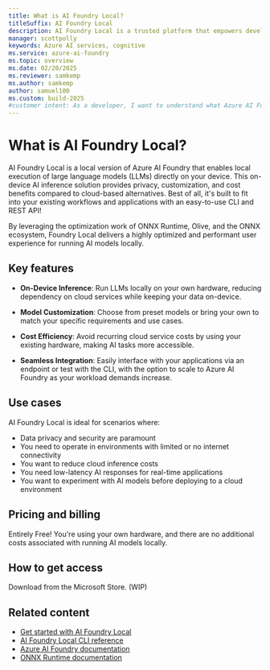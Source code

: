 ```yaml
---
title: What is AI Foundry Local?
titleSuffix: AI Foundry Local
description: AI Foundry Local is a trusted platform that empowers developers to drive innovation and shape the future with AI in a safe, secure, and responsible way on their on-device.
manager: scottpolly
keywords: Azure AI services, cognitive
ms.service: azure-ai-foundry
ms.topic: overview
ms.date: 02/20/2025
ms.reviewer: samkemp
ms.author: samkemp
author: samuel100
ms.custom: build-2025
#customer intent: As a developer, I want to understand what Azure AI Foundry is so that I can use it to build AI applications.
---
```


# What is AI Foundry Local?

AI Foundry Local is a local version of Azure AI Foundry that enables local execution of large language models (LLMs) directly on your device. This on-device AI inference solution provides privacy, customization, and cost benefits compared to cloud-based alternatives. Best of all, it's built to fit into your existing workflows and applications with an easy-to-use CLI and REST API!

By leveraging the optimization work of ONNX Runtime, Olive, and the ONNX ecosystem, Foundry Local delivers a highly optimized and performant user experience for running AI models locally.

## Key features

- **On-Device Inference**: Run LLMs locally on your own hardware, reducing dependency on cloud services while keeping your data on-device.

- **Model Customization**: Choose from preset models or bring your own to match your specific requirements and use cases.

- **Cost Efficiency**: Avoid recurring cloud service costs by using your existing hardware, making AI tasks more accessible.

- **Seamless Integration**: Easily interface with your applications via an endpoint or test with the CLI, with the option to scale to Azure AI Foundry as your workload demands increase.

## Use cases

AI Foundry Local is ideal for scenarios where:

- Data privacy and security are paramount
- You need to operate in environments with limited or no internet connectivity
- You want to reduce cloud inference costs
- You need low-latency AI responses for real-time applications
- You want to experiment with AI models before deploying to a cloud environment

## Pricing and billing

Entirely Free! You're using your own hardware, and there are no additional costs associated with running AI models locally.

## How to get access

Download from the Microsoft Store. (WIP)

## Related content

- [Get started with AI Foundry Local](get-started.md)
- [AI Foundry Local CLI reference](cli-reference.md)
- [Azure AI Foundry documentation](/azure/ai-services/ai-foundry/)
- [ONNX Runtime documentation](https://onnxruntime.ai/docs/)
